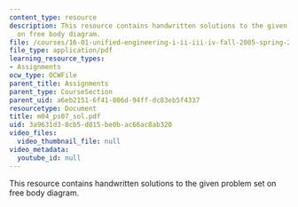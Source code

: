 ```yaml
---
content_type: resource
description: This resource contains handwritten solutions to the given problem set
  on free body diagram.
file: /courses/16-01-unified-engineering-i-ii-iii-iv-fall-2005-spring-2006/3a9631d38cb5d015be0bac66ac8ab320_m04_ps07_sol.pdf
file_type: application/pdf
learning_resource_types:
- Assignments
ocw_type: OCWFile
parent_title: Assignments
parent_type: CourseSection
parent_uid: a6eb2151-6f41-806d-94ff-dc83eb5f4337
resourcetype: Document
title: m04_ps07_sol.pdf
uid: 3a9631d3-8cb5-d015-be0b-ac66ac8ab320
video_files:
  video_thumbnail_file: null
video_metadata:
  youtube_id: null
---
```

This resource contains handwritten solutions to the given problem set on free body diagram.

